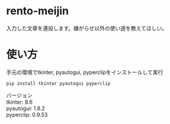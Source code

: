 # rento-meijin
入力した文章を連投します。嫌がらせ以外の使い道を教えてほしい。

# 使い方
手元の環境でtkinter, pyautogui, pyperclipをインストールして実行
~~~
pip install tkinter pyautogui pyperclip
~~~
バージョン  
tkinter:   8.6  
pyautogui: 1.8.2  
pyperclip: 0.9.53  
